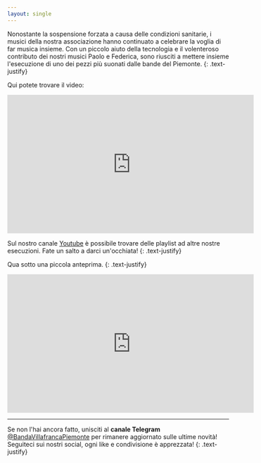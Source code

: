 ```yaml
---
layout: single
---
```

Nonostante la sospensione forzata a causa delle condizioni sanitarie, i musici della nostra associazione hanno continuato a celebrare la voglia di far musica insieme. Con un piccolo aiuto della tecnologia e il volenteroso contributo dei nostri musici Paolo e Federica, sono riusciti a mettere insieme l'esecuzione di uno dei pezzi più suonati dalle bande del Piemonte.
{: .text-justify}

Qui potete trovare il video:

<iframe width="560" height="315" src="https://www.youtube.com/embed/oD1AI51qG6I" frameborder="0" allow="accelerometer; autoplay; encrypted-media; gyroscope; picture-in-picture" allowfullscreen></iframe>


Sul nostro canale [Youtube](https://www.youtube.com/user/BandaSCeciliaVIlla) è possibile trovare delle playlist ad altre nostre esecuzioni. Fate un salto a darci un'occhiata!
{: .text-justify}

Qua sotto una piccola anteprima.
{: .text-justify}

<iframe width="560" height="315" src="https://www.youtube.com/embed/videoseries?list=PLycGiRg32hEQvI5kCGTm3t4Mhlh6OAX7a" frameborder="0" allowfullscreen></iframe>

---

Se non l'hai ancora fatto, unisciti al **canale Telegram** [@BandaVillafrancaPiemonte](https://t.me/BandaVillafrancaPiemonte) per rimanere aggiornato sulle ultime novità! Seguiteci sui nostri social, ogni like e condivisione è apprezzata!
{: .text-justify}